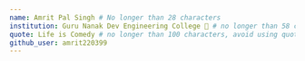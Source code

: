 ```yaml
---
name: Amrit Pal Singh # No longer than 28 characters
institution: Guru Nanak Dev Engineering College 🚩 # no longer than 58 characters
quote: Life is Comedy # no longer than 100 characters, avoid using quotes(") to guarantee the format remains the same.
github_user: amrit220399
---
```


